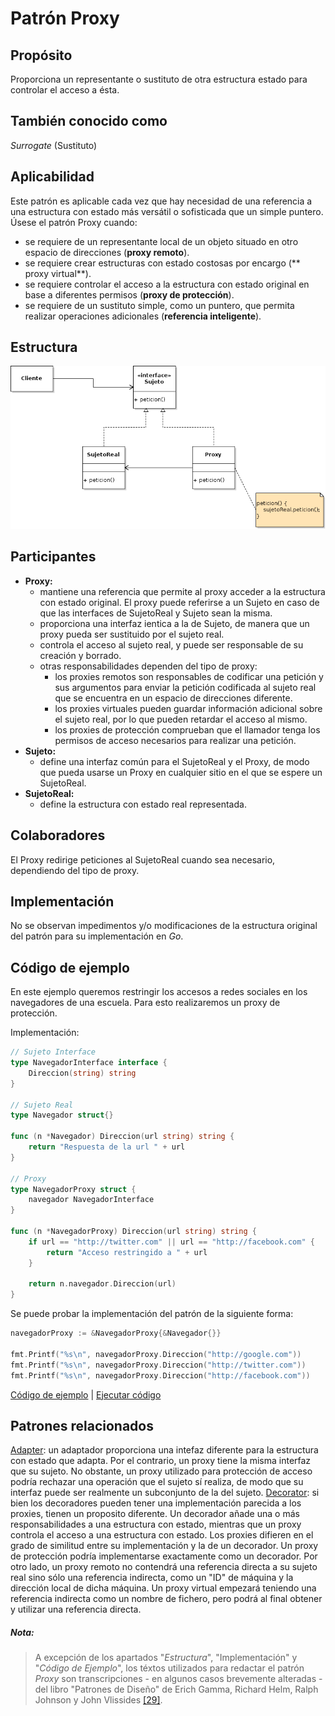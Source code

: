 # Patrón Proxy

## Propósito

Proporciona un representante o sustituto de otra estructura estado para controlar el acceso a ésta.

## También conocido como

_Surrogate_ (Sustituto)

## Aplicabilidad

Este patrón es aplicable cada vez que hay necesidad de una referencia a una estructura con estado más versátil o sofisticada que un simple puntero. Úsese el patrón Proxy cuando:
* se requiere de un representante local de un objeto situado en otro espacio de direcciones (**proxy remoto**).
* se requiere crear estructuras con estado costosas por encargo (** proxy virtual**).
* se requiere controlar el acceso a la estructura con estado original en base a diferentes permisos (**proxy de protección**).
* se requiere de un sustituto simple, como un puntero, que permita realizar operaciones adicionales (**referencia inteligente**).

## Estructura

![](/assets/uml/proxy.png)

## Participantes

* **Proxy:**
  * mantiene una referencia que permite al proxy acceder a la estructura con estado original. El proxy puede referirse a un Sujeto en caso de que las interfaces de SujetoReal y Sujeto sean la misma.
  * proporciona una interfaz ientica a la de Sujeto, de manera que un proxy pueda ser sustituido por el sujeto real.
  * controla el acceso al sujeto real, y puede ser responsable de su creación y borrado.
  * otras responsabilidades dependen del tipo de proxy:
    * los proxies remotos son responsables de codificar una petición y sus argumentos para enviar la petición codificada al sujeto real que se encuentra en un espacio de direcciones diferente.
    * los proxies virtuales pueden guardar información adicional sobre el sujeto real, por lo que pueden retardar el acceso al mismo.
    * los proxies de protección comprueban que el llamador tenga los permisos de acceso necesarios para realizar una petición.
* **Sujeto:**
  * define una interfaz común para el SujetoReal y el Proxy, de modo que pueda usarse un Proxy en cualquier sitio en el que se espere un SujetoReal.
* **SujetoReal:**
  * define la estructura con estado real representada.

## Colaboradores

El Proxy  redirige peticiones al SujetoReal cuando sea necesario, dependiendo del tipo de proxy.

## Implementación

No se observan impedimentos y/o modificaciones de la estructura original del patrón para su implementación en _Go_.

## Código de ejemplo

En este ejemplo queremos restringir los accesos a redes sociales en los navegadores de una escuela. Para esto realizaremos un proxy de protección.

Implementación:

```go
// Sujeto Interface
type NavegadorInterface interface {
    Direccion(string) string
}

// Sujeto Real
type Navegador struct{}

func (n *Navegador) Direccion(url string) string {
    return "Respuesta de la url " + url
}

// Proxy
type NavegadorProxy struct {
    navegador NavegadorInterface
}

func (n *NavegadorProxy) Direccion(url string) string {
    if url == "http://twitter.com" || url == "http://facebook.com" {
        return "Acceso restringido a " + url
    }

    return n.navegador.Direccion(url)
}
```

Se puede probar la implementación del patrón de la siguiente forma:

```go
navegadorProxy := &NavegadorProxy{&Navegador{}}

fmt.Printf("%s\n", navegadorProxy.Direccion("http://google.com"))
fmt.Printf("%s\n", navegadorProxy.Direccion("http://twitter.com"))
fmt.Printf("%s\n", navegadorProxy.Direccion("http://facebook.com"))
```

[Código de ejemplo](https://github.com/danielspk/designpatternsingo/tree/master/patrones/estructurales/proxy) | [Ejecutar código](https://play.golang.org/p/7JSOE4GYByc)

## Patrones relacionados

[Adapter](/patrones/estructurales/adapter.md): un adaptador proporciona una intefaz diferente para la estructura con estado que adapta. Por el contrario, un proxy tiene la misma interfaz que su sujeto. No obstante, un proxy utilizado para protección de acceso podría rechazar una operación que el sujeto sí realiza, de modo que su interfaz puede ser realmente un subconjunto de la del sujeto.
[Decorator](/patrones/estructurales/decorator.md): si bien los decoradores pueden tener una implementación parecida a los proxies, tienen un proposito diferente. Un decorador añade una o más responsabilidades a una estructura con estado, mientras que un proxy controla el acceso a una estructura con estado.
Los proxies difieren en el grado de similitud entre su implementación y la de un decorador. Un proxy de protección podría implementarse exactamente como un decorador. Por otro lado, un proxy remoto no contendrá una referencia directa a su sujeto real sino sólo una referencia indirecta, como un "ID" de máquina y la dirección local de dicha máquina. Un proxy virtual empezará teniendo una referencia indirecta como un nombre de fichero, pero podrá al final obtener y utilizar una referencia directa.

##### Nota:
> A excepción de los apartados "_Estructura_", "Implementación" y "_Código de Ejemplo_", los téxtos utilizados para redactar el patrón _Proxy_ son transcripciones - en algunos casos brevemente alteradas - del libro "Patrones de Diseño" de Erich Gamma, Richard Helm, Ralph Johnson y John Vlissides [\[29\]](/recursos.md).

